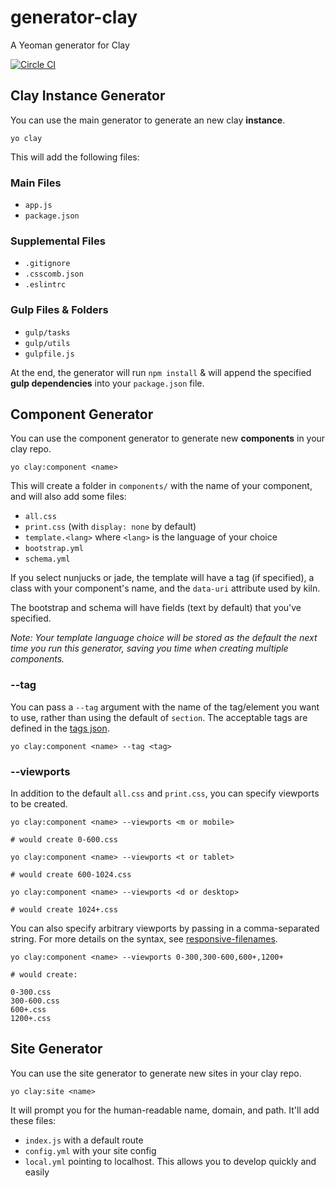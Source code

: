 # generator-clay
A Yeoman generator for Clay

[![Circle CI](https://circleci.com/gh/nymag/generator-clay.svg?style=svg&circle-token=a4c35eb0cccf099844c822d0ac36e8495bd2d1d5)](https://circleci.com/gh/nymag/generator-clay)

## Clay Instance Generator
You can use the main generator to generate an new clay **instance**.

```
yo clay
```

This will add the following files:

### Main Files
* `app.js`
* `package.json`

### Supplemental Files
* `.gitignore`
* `.csscomb.json`
* `.eslintrc`

### Gulp Files & Folders
* `gulp/tasks`
* `gulp/utils`
* `gulpfile.js`

At the end, the generator will run `npm install` & will append the specified **gulp dependencies** into your `package.json` file.

## Component Generator

You can use the component generator to generate new **components** in your clay repo.

```
yo clay:component <name>
```

This will create a folder in `components/` with the name of your component, and will also add some files:

* `all.css`
* `print.css` (with `display: none` by default)
* `template.<lang>` where `<lang>` is the language of your choice
* `bootstrap.yml`
* `schema.yml`

If you select nunjucks or jade, the template will have a tag (if specified), a class with your component's name, and the `data-uri` attribute used by kiln.

The bootstrap and schema will have fields (text by default) that you've specified.

_Note: Your template language choice will be stored as the default the next time you run this generator, saving you time when creating multiple components._

### --tag

You can pass a `--tag` argument with the name of the tag/element you want to use, rather than using the default of `section`. The acceptable tags are defined in the [tags json](https://github.com/nymag/generator-clay/blob/master/generators/component/tags.json).

```
yo clay:component <name> --tag <tag>
```

### --viewports

In addition to the default `all.css` and `print.css`, you can specify viewports to be created.

```
yo clay:component <name> --viewports <m or mobile>

# would create 0-600.css

yo clay:component <name> --viewports <t or tablet>

# would create 600-1024.css

yo clay:component <name> --viewports <d or desktop>

# would create 1024+.css
```

You can also specify arbitrary viewports by passing in a comma-separated string. For more details on the syntax, see [responsive-filenames](https://github.com/nymag/responsive-filenames#responsive-filenames).

```
yo clay:component <name> --viewports 0-300,300-600,600+,1200+

# would create:

0-300.css
300-600.css
600+.css
1200+.css
```

## Site Generator

You can use the site generator to generate new sites in your clay repo.

```
yo clay:site <name>
```

It will prompt you for the human-readable name, domain, and path. It'll add these files:

* `index.js` with a default route
* `config.yml` with your site config
* `local.yml` pointing to localhost. This allows you to develop quickly and easily
